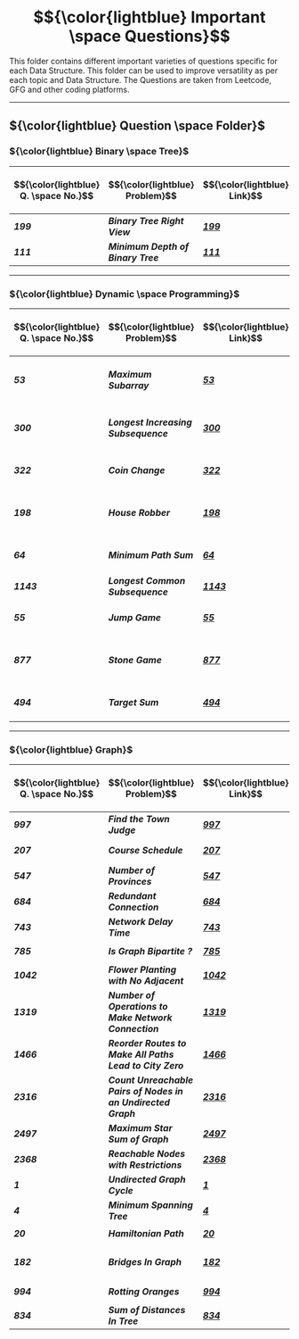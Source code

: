 # $${\color{lightblue} Important \space Questions}$$

This folder contains different important varieties of questions specific for each Data Structure. This folder can be used to improve versatility as per each topic and Data Structure. The Questions are taken from Leetcode, GFG and other coding platforms.

-----

## ${\color{lightblue} Question \space Folder}$

### ${\color{lightblue} Binary \space Tree}$

| $${\color{lightblue} Q. \space No.}$$ | $${\color{lightblue} Problem}$$ | $${\color{lightblue} Link}$$ | $${\color{lightblue} Hints}$$ | $${\color{lightblue} Similar}$$ | $${\color{lightblue} Coding\space Platform}$$ | $${\color{lightblue} Algorithm}$$ |
|-|-|-|-|-|-|-|
| ***199*** | ***Binary Tree Right View*** | ***[199](https://leetcode.com/problems/binary-tree-right-side-view/description/)*** | ***[Hints](https://leetcode.com/problems/binary-tree-right-side-view/solutions/5554468/binary-tree-right-view-simplified-java/)*** | ***[116](https://leetcode.com/problems/populating-next-right-pointers-in-each-node/), [221](https://www.naukri.com/code360/problems/left-view-of-a-binary-tree_920519?interviewProblemRedirection=true&practice_topic%5B%5D=Binary%2520Trees&sort_entity=company_count&sort_order=DESC&count=25&page=1&search=&leftPanelTabValue=PROBLEM), [347](https://www.naukri.com/code360/problems/top-view-of-the-tree_799401?interviewProblemRedirection=true&practice_topic%5B%5D=Binary%2520Trees&sort_entity=company_count&sort_order=DESC&count=25&page=1&search=Top&leftPanelTabValue=PROBLEM&customSource=studio_nav), [419](https://www.naukri.com/code360/problems/bottom-view-of-binary-tree_893110?interviewProblemRedirection=true&practice_topic%5B%5D=Binary%2520Trees&sort_entity=company_count&sort_order=DESC&count=25&page=1&search=Bottom&leftPanelTabValue=PROBLEM&customSource=studio_nav)*** | <img src="https://img.icons8.com/?size=100&id=AbQBhN9v62Ob&format=png&color=000000" alt="GeeksForGeeks" width="30" />, <img src="https://assets.leetcode.com/static_assets/public/images/LeetCode_logo.png" alt="Drone" width="30" />, <img src="https://coursereport-production.imgix.net/uploads/school/logo/1323/original/Coding_Ninjas_logo.jpeg?w=70&h=70&dpr=2&q=50" alt="CodingNinjas" width="30"> | ***Tree Views*** |
| ***111*** | ***Minimum Depth of Binary Tree*** | ***[111](https://leetcode.com/problems/minimum-depth-of-binary-tree/description/)*** | ***[Hints](https://leetcode.com/problems/minimum-depth-of-binary-tree/solutions/5554777/minimum-depth-of-binary-tree-simplified-java/)*** | ***[102](https://leetcode.com/problems/binary-tree-level-order-traversal/), [104](https://leetcode.com/problems/maximum-depth-of-binary-tree/description/), [543](https://leetcode.com/problems/diameter-of-binary-tree/description/), [549](https://www.naukri.com/code360/problems/replace-node-with-depth_794947?interviewProblemRedirection=true&search=depth&practice_topic%5B%5D=Binary%2520Trees&sort_entity=company_count&sort_order=DESC&count=25&page=1&leftPanelTabValue=PROBLEM&customSource=studio_nav), [659](https://www.naukri.com/code360/problems/list-of-depths_1229511?interviewProblemRedirection=true&search=depth&practice_topic%5B%5D=Binary%2520Trees&sort_entity=company_count&sort_order=DESC&count=25&page=1&leftPanelTabValue=PROBLEM&customSource=studio_nav)*** | <img src="https://assets.leetcode.com/static_assets/public/images/LeetCode_logo.png" alt="Drone" width="30" />, <img src="https://coursereport-production.imgix.net/uploads/school/logo/1323/original/Coding_Ninjas_logo.jpeg?w=70&h=70&dpr=2&q=50" alt="CodingNinjas" width="30"> | ***Depth and Diameter*** |

----

### ${\color{lightblue} Dynamic \space Programming}$

| $${\color{lightblue} Q. \space No.}$$ | $${\color{lightblue} Problem}$$ | $${\color{lightblue} Link}$$ | $${\color{lightblue} Hints}$$ | $${\color{lightblue} Similar}$$ | $${\color{lightblue} Coding\space Platform}$$ | $${\color{lightblue} Algorithm}$$ |
|-|-|-|-|-|-|-|
| ***53*** | ***Maximum Subarray*** | ***[53](https://leetcode.com/problems/maximum-subarray/description/)*** | ***[Hints](https://leetcode.com/problems/maximum-subarray/solutions/5331314/maximum-subarray-simplified-java/)*** | ***[121](https://leetcode.com/problems/best-time-to-buy-and-sell-stock/), [152](https://leetcode.com/problems/maximum-product-subarray/), [697](https://leetcode.com/problems/degree-of-an-array/), [978](https://leetcode.com/problems/longest-turbulent-subarray/), [1749](https://leetcode.com/problems/maximum-absolute-sum-of-any-subarray/), [2272](https://leetcode.com/problems/substring-with-largest-variance/), [2302](https://leetcode.com/problems/count-subarrays-with-score-less-than-k/), [2321](https://leetcode.com/problems/maximum-score-of-spliced-array/), [2496](https://leetcode.com/problems/maximum-value-of-a-string-in-an-array/), [2600](https://leetcode.com/problems/k-items-with-the-maximum-sum/), [2606](https://leetcode.com/problems/find-the-substring-with-maximum-cost/), [3026](https://leetcode.com/problems/maximum-good-subarray-sum/)*** | <img src="https://img.icons8.com/?size=100&id=AbQBhN9v62Ob&format=png&color=000000" alt="GeeksForGeeks" width="30" />, <img src="https://assets.leetcode.com/static_assets/public/images/LeetCode_logo.png" alt="Drone" width="30" />, <img src="https://coursereport-production.imgix.net/uploads/school/logo/1323/original/Coding_Ninjas_logo.jpeg?w=70&h=70&dpr=2&q=50" alt="CodingNinjas" width="30"> | ***Kadane*** |
| ***300*** | ***Longest Increasing Subsequence*** | ***[300](https://leetcode.com/problems/longest-increasing-subsequence/description/)*** | ***[Hints](https://leetcode.com/problems/longest-increasing-subsequence/solutions/5336343/longest-increasing-subsequence-simplified-java/)*** | ***[334](https://leetcode.com/problems/increasing-triplet-subsequence/), [354](https://leetcode.com/problems/russian-doll-envelopes/). [646](https://leetcode.com/problems/maximum-length-of-pair-chain/), [673](https://leetcode.com/problems/number-of-longest-increasing-subsequence/), [712](https://leetcode.com/problems/minimum-ascii-delete-sum-for-two-strings/), [1671](https://leetcode.com/problems/minimum-number-of-removals-to-make-mountain-array/), [2370](https://leetcode.com/problems/longest-ideal-subsequence/), [2407](https://leetcode.com/problems/longest-increasing-subsequence-ii/), [3176](https://leetcode.com/problems/find-the-maximum-length-of-a-good-subsequence-i/), [3177](https://leetcode.com/problems/find-the-maximum-length-of-a-good-subsequence-ii/), [3201](https://leetcode.com/problems/find-the-maximum-length-of-valid-subsequence-i/), [3202](https://leetcode.com/problems/find-the-maximum-length-of-valid-subsequence-ii/)*** | <img src="https://assets.leetcode.com/static_assets/public/images/LeetCode_logo.png" alt="Drone" width="30" />, <img src="https://coursereport-production.imgix.net/uploads/school/logo/1323/original/Coding_Ninjas_logo.jpeg?w=70&h=70&dpr=2&q=50" alt="CodingNinjas" width="30"> | ***Subsequence Overlapping*** |
| ***322*** | ***Coin Change*** | ***[322](https://leetcode.com/problems/coin-change/description/)*** | [Hints](https://leetcode.com/problems/coin-change/solutions/5569176/coin-change-simplified-java/) | ***[983](https://leetcode.com/problems/minimum-cost-for-tickets/), [2218](https://leetcode.com/problems/maximum-value-of-k-coins-from-piles/), [2224](https://leetcode.com/problems/minimum-number-of-operations-to-convert-time/), [2547](https://leetcode.com/problems/minimum-cost-to-split-an-array/), [2902](https://leetcode.com/problems/count-of-sub-multisets-with-bounded-sum/), [2915](https://leetcode.com/problems/length-of-the-longest-subsequence-that-sums-to-target/), [2952](https://leetcode.com/problems/minimum-number-of-coins-to-be-added/)*** | <img src="https://img.icons8.com/?size=100&id=AbQBhN9v62Ob&format=png&color=000000" alt="GeeksForGeeks" width="30" />, <img src="https://assets.leetcode.com/static_assets/public/images/LeetCode_logo.png" alt="Drone" width="30" />, <img src="https://coursereport-production.imgix.net/uploads/school/logo/1323/original/Coding_Ninjas_logo.jpeg?w=70&h=70&dpr=2&q=50" alt="CodingNinjas" width="30"> | ***Unbounded Knapsack*** | 
| ***198*** | ***House Robber*** | ***[198](https://leetcode.com/problems/house-robber/description/)*** | ***[Hints](https://leetcode.com/problems/house-robber/solutions/5570005/house-robber-simplified-java/)*** | ***[213](https://leetcode.com/problems/house-robber-ii/), [246](https://www.naukri.com/code360/problems/painting-fences_920549?interviewProblemRedirection=true&search=Paint&practice_topic%5B%5D=Dynamic%2520Programming&sort_entity=company_count&sort_order=DESC&count=25&page=1), [318](https://www.naukri.com/code360/problems/paint-house_1460385?interviewProblemRedirection=true&search=Paint&practice_topic%5B%5D=Dynamic%2520Programming&sort_entity=company_count&sort_order=DESC&count=25&page=1&leftPanelTabValue=PROBLEM&customSource=studio_nav), [337](https://leetcode.com/problems/house-robber-iii/), [740](https://leetcode.com/problems/delete-and-earn/), [2140](https://leetcode.com/problems/solving-questions-with-brainpower/), [2320](https://leetcode.com/problems/count-number-of-ways-to-place-houses/), [2560](https://leetcode.com/problems/house-robber-iv/), [2581](https://www.naukri.com/code360/problems/ninja-s-contract_1459321?interviewProblemRedirection=true&search=Paint&practice_topic%5B%5D=Dynamic%2520Programming&sort_entity=company_count&sort_order=DESC&count=25&page=1&leftPanelTabValue=PROBLEM&customSource=studio_nav), [2582](https://www.naukri.com/code360/problems/painting-job_2460769?interviewProblemRedirection=true&search=Paint&practice_topic%5B%5D=Dynamic%2520Programming&sort_entity=company_count&sort_order=DESC&count=25&page=1&leftPanelTabValue=PROBLEM&customSource=studio_nav), [2717](https://www.naukri.com/code360/problems/painting-fences_920549?interviewProblemRedirection=true&search=Paint&practice_topic%5B%5D=Dynamic%2520Programming&sort_entity=company_count&sort_order=DESC&count=25&page=1&leftPanelTabValue=PROBLEM&customSource=studio_nav)*** | <img src="https://img.icons8.com/?size=100&id=AbQBhN9v62Ob&format=png&color=000000" alt="GeeksForGeeks" width="30" />, <img src="https://assets.leetcode.com/static_assets/public/images/LeetCode_logo.png" alt="Drone" width="30" />, <img src="https://coursereport-production.imgix.net/uploads/school/logo/1323/original/Coding_Ninjas_logo.jpeg?w=70&h=70&dpr=2&q=50" alt="CodingNinjas" width="30"> | ***Take or Leave*** |
| ***64*** | ***Minimum Path Sum*** | ***[64](https://leetcode.com/problems/minimum-path-sum/description/)*** | ***[Hints](https://leetcode.com/problems/minimum-path-sum/solutions/5570310/minimum-path-sum-simplified-java/)*** | ***[62](https://leetcode.com/problems/unique-paths/), [174](https://leetcode.com/problems/dungeon-game/), [741](https://leetcode.com/problems/cherry-pickup/), [1937](https://leetcode.com/problems/maximum-number-of-points-with-cost/), [2087](https://leetcode.com/problems/minimum-cost-homecoming-of-a-robot-in-a-grid/), [2304](https://leetcode.com/problems/minimum-path-cost-in-a-grid/), [2435](https://leetcode.com/problems/paths-in-matrix-whose-sum-is-divisible-by-k/), [2662](https://leetcode.com/problems/minimum-cost-of-a-path-with-special-roads/)*** | <img src="https://img.icons8.com/?size=100&id=AbQBhN9v62Ob&format=png&color=000000" alt="GeeksForGeeks" width="30" />, <img src="https://assets.leetcode.com/static_assets/public/images/LeetCode_logo.png" alt="Drone" width="30" />, <img src="https://coursereport-production.imgix.net/uploads/school/logo/1323/original/Coding_Ninjas_logo.jpeg?w=70&h=70&dpr=2&q=50" alt="CodingNinjas" width="30"> | ***Matrix Paths*** |
| ***1143*** | ***Longest Common Subsequence*** | ***[1143](https://leetcode.com/problems/longest-common-subsequence/description/)*** | ***[Hints](https://leetcode.com/problems/longest-common-subsequence/solutions/5572571/longest-common-subsequence-simplified-java/)*** | ***[516](https://leetcode.com/problems/longest-palindromic-subsequence/),  [583](https://leetcode.com/problems/delete-operation-for-two-strings/), [1092](https://leetcode.com/problems/shortest-common-supersequence/), [2207](https://leetcode.com/problems/maximize-number-of-subsequences-in-a-string/), [2565](https://leetcode.com/problems/subsequence-with-the-minimum-score/)*** | <img src="https://img.icons8.com/?size=100&id=AbQBhN9v62Ob&format=png&color=000000" alt="GeeksForGeeks" width="30" />, <img src="https://assets.leetcode.com/static_assets/public/images/LeetCode_logo.png" alt="Drone" width="30" />, <img src="https://coursereport-production.imgix.net/uploads/school/logo/1323/original/Coding_Ninjas_logo.jpeg?w=70&h=70&dpr=2&q=50" alt="CodingNinjas" width="30"> | ***Subsequence*** |
| ***55*** | ***Jump Game*** | ***[55](https://leetcode.com/problems/jump-game/description/)*** | ***[Hints](https://leetcode.com/problems/jump-game/solutions/5331605/jump-game-simplified-java/)*** | ***[45](https://leetcode.com/problems/jump-game-ii/), [121](https://leetcode.com/problems/best-time-to-buy-and-sell-stock/description/), [122](https://leetcode.com/problems/best-time-to-buy-and-sell-stock-ii/), [123](https://leetcode.com/problems/best-time-to-buy-and-sell-stock-iii/), [188](https://leetcode.com/problems/best-time-to-buy-and-sell-stock-iv/), [309](https://leetcode.com/problems/best-time-to-buy-and-sell-stock-with-cooldown/), [1306](https://leetcode.com/problems/jump-game-iii/), [1871](https://leetcode.com/problems/jump-game-vii/), [2617](https://leetcode.com/problems/minimum-number-of-visited-cells-in-a-grid/), [2789](https://leetcode.com/problems/largest-element-in-an-array-after-merge-operations/)*** | <img src="https://img.icons8.com/?size=100&id=AbQBhN9v62Ob&format=png&color=000000" alt="GeeksForGeeks" width="30" />, <img src="https://assets.leetcode.com/static_assets/public/images/LeetCode_logo.png" alt="Drone" width="30" />, <img src="https://coursereport-production.imgix.net/uploads/school/logo/1323/original/Coding_Ninjas_logo.jpeg?w=70&h=70&dpr=2&q=50" alt="CodingNinjas" width="30"> | ***Jumps*** |
| ***877*** | ***Stone Game*** | ***[877](https://leetcode.com/problems/stone-game/description/)*** | ***[Hints](https://leetcode.com/problems/stone-game/solutions/5246012/stone-game-simplified-java/)*** | ***[375](https://leetcode.com/problems/guess-number-higher-or-lower-ii/), [464](https://leetcode.com/problems/can-i-win/description/), [486](https://leetcode.com/problems/predict-the-winner/), [790](https://leetcode.com/problems/domino-and-tromino-tiling/description/), [1563](https://leetcode.com/problems/stone-game-v/), [1686](https://leetcode.com/problems/stone-game-vi/), [1690](https://leetcode.com/problems/stone-game-vii/), [1872](https://leetcode.com/problems/stone-game-viii/), [2029](https://leetcode.com/problems/stone-game-ix/), [2396](https://leetcode.com/problems/strictly-palindromic-number/), [2786](https://leetcode.com/problems/visit-array-positions-to-maximize-score/)*** | <img src="https://img.icons8.com/?size=100&id=AbQBhN9v62Ob&format=png&color=000000" alt="GeeksForGeeks" width="30" />, <img src="https://assets.leetcode.com/static_assets/public/images/LeetCode_logo.png" alt="Drone" width="30" />, <img src="https://coursereport-production.imgix.net/uploads/school/logo/1323/original/Coding_Ninjas_logo.jpeg?w=70&h=70&dpr=2&q=50" alt="CodingNinjas" width="30"> | ***Game Thoery*** |
| ***494*** | ***Target Sum*** | ***[494](https://leetcode.com/problems/target-sum/description/)*** | ***[Hints](https://leetcode.com/problems/target-sum/solutions/5574550/target-sum-simplified-java/)*** | ***[39](https://leetcode.com/problems/combination-sum/description/), [40](https://leetcode.com/problems/combination-sum-ii/description/), [115](https://leetcode.com/problems/distinct-subsequences/description/), [216](https://leetcode.com/problems/combination-sum-iii/description/), [368](https://leetcode.com/problems/largest-divisible-subset/description/), [377](https://leetcode.com/problems/combination-sum-iv/description/), [413](https://leetcode.com/problems/arithmetic-slices/description/), [446](https://leetcode.com/problems/arithmetic-slices-ii-subsequence/description/), [718](https://leetcode.com/problems/maximum-length-of-repeated-subarray/description/), [940](https://leetcode.com/problems/distinct-subsequences-ii/description/)*** | <img src="https://img.icons8.com/?size=100&id=AbQBhN9v62Ob&format=png&color=000000" alt="GeeksForGeeks" width="30" />, <img src="https://coursereport-production.imgix.net/uploads/school/logo/1323/original/Coding_Ninjas_logo.jpeg?w=70&h=70&dpr=2&q=50" alt="CodingNinjas" width="30"> | ***Combinatorics*** |

----

### ${\color{lightblue} Graph}$

| $${\color{lightblue} Q. \space No.}$$ | $${\color{lightblue} Problem}$$ | $${\color{lightblue} Link}$$ | $${\color{lightblue} Hints}$$ | $${\color{lightblue} Similar}$$ | $${\color{lightblue} Coding\space Platform}$$ | $${\color{lightblue} Algorithm}$$ |
|-|-|-|-|-|-|-|
| ***997*** | ***Find the Town Judge*** | ***[997](https://leetcode.com/problems/find-the-town-judge/description/)*** | ***[Hints](https://leetcode.com/problems/find-the-town-judge/solutions/5490439/find-the-town-judge-simplified-java/)*** | ***[277](https://leetcode.com/problems/find-the-celebrity/), [342](https://www.naukri.com/code360/problems/the-celebrity-problem_982769?interviewProblemRedirection=true&practice_topic%5B%5D=Graph&sort_entity=company_count&sort_order=DESC&count=25&page=1&search=), [1791](https://leetcode.com/problems/find-center-of-star-graph/description/)*** | <img src="https://img.icons8.com/?size=100&id=AbQBhN9v62Ob&format=png&color=000000" alt="GeeksForGeeks" width="30" />, <img src="https://assets.leetcode.com/static_assets/public/images/LeetCode_logo.png" alt="Drone" width="30" /> | ***Center of Gravity*** |
| ***207*** | ***Course Schedule*** | ***[207](https://leetcode.com/problems/course-schedule/description/)*** | ***[Hints](https://leetcode.com/problems/course-schedule/solutions/5490838/course-schedule-simplified-java/)*** | ***[210](https://leetcode.com/problems/course-schedule-ii/), [310](https://leetcode.com/problems/minimum-height-trees/), [459](https://www.naukri.com/code360/problems/kill-the-snipers-ii_1171163?interviewProblemRedirection=true&page=3&practice_topic%5B%5D=Graph&count=25&search=&sort_entity=order&sort_order=ASC), [630](https://leetcode.com/problems/course-schedule-iii/), [791](https://www.geeksforgeeks.org/problems/prerequisite-tasks/1?page=2&category=Graph&sortBy=submissions), [2392](https://leetcode.com/problems/build-a-matrix-with-conditions/)*** | <img src="https://img.icons8.com/?size=100&id=AbQBhN9v62Ob&format=png&color=000000" alt="GeeksForGeeks" width="30" />, <img src="https://assets.leetcode.com/static_assets/public/images/LeetCode_logo.png" alt="Drone" width="30" />, <img src="https://coursereport-production.imgix.net/uploads/school/logo/1323/original/Coding_Ninjas_logo.jpeg?w=70&h=70&dpr=2&q=50" alt="CodingNinjas" width="30"> | ***Topological Sort*** |
| ***547*** | ***Number of Provinces*** | ***[547](https://leetcode.com/problems/number-of-provinces/description/)*** | ***[Hints](https://leetcode.com/problems/number-of-provinces/solutions/5491649/number-of-provinces-simplified-java/)*** | ***[657](https://leetcode.com/problems/robot-return-to-origin/), [2101](https://leetcode.com/problems/detonate-the-maximum-bombs/)*** | <img src="https://img.icons8.com/?size=100&id=AbQBhN9v62Ob&format=png&color=000000" alt="GeeksForGeeks" width="30" />, <img src="https://assets.leetcode.com/static_assets/public/images/LeetCode_logo.png" alt="Drone" width="30" /> | ***Traversal*** |
| ***684*** | ***Redundant Connection*** | ***[684](https://leetcode.com/problems/redundant-connection/description/)*** | ***[Hints](https://leetcode.com/problems/redundant-connection/solutions/5496447/redundant-connection-simplified-java/)*** | ***[685](https://leetcode.com/problems/redundant-connection-ii/), [721](https://leetcode.com/problems/accounts-merge/), [2127](https://leetcode.com/problems/maximum-employees-to-be-invited-to-a-meeting/), [2608](https://leetcode.com/problems/shortest-cycle-in-a-graph/)*** | <img src="https://assets.leetcode.com/static_assets/public/images/LeetCode_logo.png" alt="Drone" width="30" /> | ***Union and Find*** | 
| ***743*** | ***Network Delay Time*** | ***[743](https://leetcode.com/problems/network-delay-time/description/)*** | ***[Hints](https://leetcode.com/problems/network-delay-time/solutions/5507829/network-delay-time-simplified-java/)*** | ***[208](https://www.naukri.com/code360/problems/dijkstra-s-shortest-path_920469?interviewProblemRedirection=true&practice_topic%5B%5D=Graph&sort_entity=company_count&sort_order=DESC&leftPanelTabValue=PROBLEM), [2039](https://leetcode.com/problems/the-time-when-the-network-becomes-idle/), [497](https://www.geeksforgeeks.org/problems/alex-travelling/1?page=5&category=Graph&sortBy=submissions), [2045](https://leetcode.com/problems/second-minimum-time-to-reach-destination/)*** | <img src="https://assets.leetcode.com/static_assets/public/images/LeetCode_logo.png" alt="Drone" width="30" />, <img src="https://coursereport-production.imgix.net/uploads/school/logo/1323/original/Coding_Ninjas_logo.jpeg?w=70&h=70&dpr=2&q=50" alt="CodingNinjas" width="30"> | ***Dijkstra*** | 
| ***785*** | ***Is Graph Bipartite ?*** | ***[785](https://leetcode.com/problems/is-graph-bipartite/description/)*** | ***[Hints](https://leetcode.com/problems/is-graph-bipartite/solutions/5509441/is-graph-bipartite-simplified-java/)*** | ***[287](https://www.naukri.com/code360/problems/colour-the-graph_13022?interviewProblemRedirection=true&page=1&practice_topic%5B%5D=Graph&count=25&search=&sort_entity=order&sort_order=ASC), [2493](https://leetcode.com/problems/divide-nodes-into-the-maximum-number-of-groups/)*** | <img src="https://img.icons8.com/?size=100&id=AbQBhN9v62Ob&format=png&color=000000" alt="GeeksForGeeks" width="30" />, <img src="https://assets.leetcode.com/static_assets/public/images/LeetCode_logo.png" alt="Drone" width="30" />, <img src="https://coursereport-production.imgix.net/uploads/school/logo/1323/original/Coding_Ninjas_logo.jpeg?w=70&h=70&dpr=2&q=50" alt="CodingNinjas" width="30"> | ***Graph Coloring*** |
| ***1042*** | ***Flower Planting with No Adjacent*** | ***[1042](https://leetcode.com/problems/flower-planting-with-no-adjacent/description/)*** | ***[Hints](https://leetcode.com/problems/flower-planting-with-no-adjacent/solutions/5510312/flower-planting-with-no-adjacent-simplified-java/)*** | | <img src="https://assets.leetcode.com/static_assets/public/images/LeetCode_logo.png" alt="Drone" width="30" /> | ***Adjacent Coloring*** |  
| ***1319*** | ***Number of Operations to Make Network Connection*** | ***[1319](https://leetcode.com/problems/number-of-operations-to-make-network-connected/description/)*** | ***[Hints](https://leetcode.com/problems/number-of-operations-to-make-network-connected/solutions/5514486/number-of-operations-to-make-network-connected-simplified-java/)*** | ***[1584](https://leetcode.com/problems/min-cost-to-connect-all-points/description/)*** | <img src="https://assets.leetcode.com/static_assets/public/images/LeetCode_logo.png" alt="Drone" width="30" /> | ***Connect Components*** |
| ***1466*** | ***Reorder Routes to Make All Paths Lead to City Zero*** | ***[1466](https://leetcode.com/problems/reorder-routes-to-make-all-paths-lead-to-the-city-zero/description/)*** | ***[Hints](https://leetcode.com/problems/reorder-routes-to-make-all-paths-lead-to-the-city-zero/solutions/5515456/reorder-routes-to-make-all-paths-lead-to-city-zero-simplified-java/)*** | ***[2858](https://leetcode.com/problems/minimum-edge-reversals-so-every-node-is-reachable/)*** | <img src="https://assets.leetcode.com/static_assets/public/images/LeetCode_logo.png" alt="Drone" width="30" /> | ***Edge Shifting*** |
| ***2316*** | ***Count Unreachable Pairs of Nodes in an Undirected Graph*** | ***[2316](https://leetcode.com/problems/count-unreachable-pairs-of-nodes-in-an-undirected-graph/description/)*** | ***[Hints](https://leetcode.com/problems/count-unreachable-pairs-of-nodes-in-an-undirected-graph/solutions/5515682/count-unreachable-pairs-of-nodes-in-an-undirected-graph-simplified-java/)*** | ***[200](https://leetcode.com/problems/number-of-islands/)*** | <img src="https://assets.leetcode.com/static_assets/public/images/LeetCode_logo.png" alt="Drone" width="30" /> | ***Disjoint Set Union*** |
| ***2497*** | ***Maximum Star Sum of Graph*** | ***[2497](https://leetcode.com/problems/maximum-star-sum-of-a-graph/description/)*** | ***[Hints](https://leetcode.com/problems/maximum-star-sum-of-a-graph/solutions/5516072/maximum-star-sum-of-graph-simplified-java/)*** | ***[1719](https://leetcode.com/problems/number-of-ways-to-reconstruct-a-tree/)*** | <img src="https://assets.leetcode.com/static_assets/public/images/LeetCode_logo.png" alt="Drone" width="30" /> | ***Weighted Center of Gravity*** |
| ***2368*** | ***Reachable Nodes with Restrictions*** | ***[2368](https://leetcode.com/problems/reachable-nodes-with-restrictions/description/)*** | ***[Hints](https://leetcode.com/problems/reachable-nodes-with-restrictions/solutions/5516825/reachable-nodes-with-restrictions-simplified-java/)*** | ***[752](https://leetcode.com/problems/open-the-lock/), [1654](https://leetcode.com/problems/minimum-jumps-to-reach-home/)*** | <img src="https://assets.leetcode.com/static_assets/public/images/LeetCode_logo.png" alt="Drone" width="30" /> | ***Constrained Traversal*** |
| ***1*** | ***Undirected Graph Cycle*** | ***[1](https://www.geeksforgeeks.org/problems/detect-cycle-in-an-undirected-graph/1?page=1&category=Graph&sortBy=submissions)*** | ***[Hints](https://github.com/VishuKalier2003/GeeksForGeeks/blob/main/Graph/UndirectedGraph.md)*** | ***[2](https://www.geeksforgeeks.org/problems/detect-cycle-in-a-directed-graph/1?page=1&category=Graph&sortBy=submissions), [238](https://www.geeksforgeeks.org/problems/negative-weight-cycle3504/1?page=2&category=Graph&sortBy=submissions), [317](https://www.geeksforgeeks.org/problems/is-it-a-tree/1?page=3&category=Graph&sortBy=submissions)*** | <img src="https://img.icons8.com/?size=100&id=AbQBhN9v62Ob&format=png&color=000000" alt="GeeksForGeeks" width="30" /> | ***Parent Traversal*** |
| ***4*** | ***Minimum Spanning Tree*** | ***[4](https://www.geeksforgeeks.org/problems/minimum-spanning-tree/1?page=1&category=Graph&sortBy=submissions)*** | ***[Hints](https://github.com/VishuKalier2003/GeeksForGeeks/blob/main/Graph/MinimumSpanningTree.md)*** | ***[128](https://www.geeksforgeeks.org/problems/cheapest-flights-within-k-stops/1?page=4&category=Graph&sortBy=submissions), [480](https://www.naukri.com/code360/problems/water-supply-in-a-village_1380956?interviewProblemRedirection=true&practice_topic%5B%5D=Graph&leftPanelTabValue=PROBLEM&count=25&page=1&search=&sort_entity=order&sort_order=ASC)***  | <img src="https://img.icons8.com/?size=100&id=AbQBhN9v62Ob&format=png&color=000000" alt="GeeksForGeeks" width="30" /> | ***Prim's or Krushkal Algorithm*** |
| ***20*** | ***Hamiltonian Path*** | ***[20](https://www.geeksforgeeks.org/problems/hamiltonian-path2522/1?page=3&category=Graph&sortBy=submissions)*** | ***[Hints](https://github.com/VishuKalier2003/GeeksForGeeks/blob/main/Graph/Hamiltonian.md)*** | ***[76](https://www.geeksforgeeks.org/problems/euler-circuit-and-path/1?page=3&category=Graph&sortBy=submissions), [1029](https://www.geeksforgeeks.org/problems/chinese-postman/1?page=6&category=Graph&sortBy=submissions)*** | <img src="https://img.icons8.com/?size=100&id=AbQBhN9v62Ob&format=png&color=000000" alt="GeeksForGeeks" width="30" /> | ***Hamiltonian*** |
| ***182*** | ***Bridges In Graph*** | ***[182](https://www.naukri.com/code360/problems/bridges-in-graph_893026?interviewProblemRedirection=true&practice_topic%5B%5D=Graph&sort_entity=company_count&sort_order=DESC&count=25&page=4&search=&leftPanelTabValue=PROBLEM)*** | ***[Hints](https://github.com/VishuKalier2003/GeeksForGeeks/blob/main/Graph/StronglyConnectedComponents.md)*** | ***[200](https://www.geeksforgeeks.org/problems/kill-captain-america0228/1?page=5&category=Graph&sortBy=submissions), [224](https://www.geeksforgeeks.org/problems/doctor-strange2206/1?page=5&category=Graph&sortBy=submissions), [1236](https://www.geeksforgeeks.org/problems/maximum-connected-group/1?page=3&category=Graph&sortBy=submissions), [1411](https://www.geeksforgeeks.org/problems/strongly-connected-components-kosarajus-algo/1?page=2&category=Graph&sortBy=submissions), [2386](https://www.naukri.com/code360/problems/number-of-connected-computers_1281389?interviewProblemRedirection=true&page=1&practice_topic%5B%5D=Graph&sort_entity=company_count&sort_order=DESC&count=25&search=), [2497](https://www.geeksforgeeks.org/problems/critical-connections/1?page=4&category=Graph&sortBy=submissions)*** | <img src="https://img.icons8.com/?size=100&id=AbQBhN9v62Ob&format=png&color=000000" alt="GeeksForGeeks" width="30" />, <img src="https://coursereport-production.imgix.net/uploads/school/logo/1323/original/Coding_Ninjas_logo.jpeg?w=70&h=70&dpr=2&q=50" alt="CodingNinjas" width="30"> | ***Tarjan's Strongly Connected Component*** |
| ***994*** | ***Rotting Oranges*** | ***[994](https://leetcode.com/problems/rotting-oranges/description/)*** | ***[Hints](https://leetcode.com/problems/rotting-oranges/solutions/5530162/rotting-oranges-simplified-java/)*** | ***[238](https://www.geeksforgeeks.org/problems/covid-spread--141631/1?page=5&category=Graph&sortBy=submissions), [523](https://www.geeksforgeeks.org/problems/fill-the-tank3026/1?page=5&category=Graph&sortBy=submissions), [892](https://www.geeksforgeeks.org/problems/find-number-of-closed-islands/1?page=4&category=Graph&sortBy=submissions), [924](https://leetcode.com/problems/minimize-malware-spread/description/)*** | <img src="https://img.icons8.com/?size=100&id=AbQBhN9v62Ob&format=png&color=000000" alt="GeeksForGeeks" width="30" />, <img src="https://assets.leetcode.com/static_assets/public/images/LeetCode_logo.png" alt="Drone" width="30" /> | ***Simulation*** |
| ***834*** | ***Sum of Distances In Tree*** | ***[834](https://leetcode.com/problems/sum-of-distances-in-tree/description/)*** | ***[Hints](https://leetcode.com/problems/sum-of-distances-in-tree/solutions/5537330/sum-of-distances-in-tree-simplified-java/)*** | ***[997](https://leetcode.com/problems/distribute-coins-in-binary-tree/), [2049](https://leetcode.com/problems/count-nodes-with-the-highest-score/), [2603](https://leetcode.com/problems/collect-coins-in-a-tree/), [2925](https://leetcode.com/problems/maximum-score-after-applying-operations-on-a-tree/), [3067](https://leetcode.com/problems/count-pairs-of-connectable-servers-in-a-weighted-tree-network/)*** | <img src="https://assets.leetcode.com/static_assets/public/images/LeetCode_logo.png" alt="Drone" width="30" /> | ***Re-Rooting DP*** |







